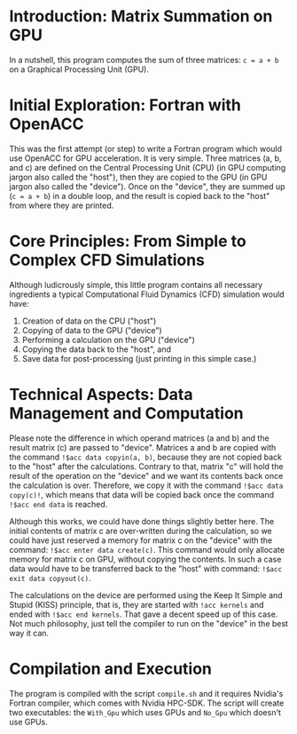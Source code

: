 # Introduction: Matrix Summation on GPU

In a nutshell, this program computes the sum of three matrices: `c = a + b` on a Graphical Processing Unit (GPU).

# Initial Exploration: Fortran with OpenACC

This was the first attempt (or step) to write a Fortran program which would use OpenACC for GPU acceleration. It is very simple. Three matrices (a, b, and c) are defined on the Central Processing Unit (CPU) (in GPU computing jargon also called the "host"), then they are copied to the GPU (in GPU jargon also called the "device"). Once on the "device", they are summed up (`c = a + b`) in a double loop, and the result is copied back to the "host" from where they are printed.

# Core Principles: From Simple to Complex CFD Simulations

Although ludicrously simple, this little program contains all necessary ingredients a typical Computational Fluid Dynamics (CFD) simulation would have:

1. Creation of data on the CPU ("host")
2. Copying of data to the GPU ("device")
3. Performing a calculation on the GPU ("device")
4. Copying the data back to the "host", and
5. Save data for post-processing (just printing in this simple case.)

# Technical Aspects: Data Management and Computation

Please note the difference in which operand matrices (a and b) and the result matrix (c) are passed to "device". Matrices a and b are copied with the command `!$acc data copyin(a, b)`, because they are not copied back to the "host" after the calculations. Contrary to that, matrix "c" will hold the result of the operation on the "device" and we want its contents back once the calculation is over. Therefore, we copy it with the command `!$acc data copy(c)!`, which means that data will be copied back once the command `!$acc end data` is reached.

Although this works, we could have done things slightly better here. The initial contents of matrix c are over-written during the calculation, so we could have just reserved a memory for matrix c on the "device" with the command: `!$acc enter data create(c)`. This command would only allocate memory for matrix c on GPU, without copying the contents. In such a case data would have to be transferred back to the "host" with command: `!$acc exit data copyout(c)`.

The calculations on the device are performed using the Keep It Simple and Stupid (KISS) principle, that is, they are started with `!acc kernels` and ended with `!$acc end kernels`. That gave a decent speed up of this case. Not much philosophy, just tell the compiler to run on the "device" in the best way it can.

# Compilation and Execution

The program is compiled with the script `compile.sh` and it requires Nvidia's Fortran compiler, which comes with Nvidia HPC-SDK. The script will create two executables: the `With_Gpu` which uses GPUs and `No_Gpu` which doesn't use GPUs.

